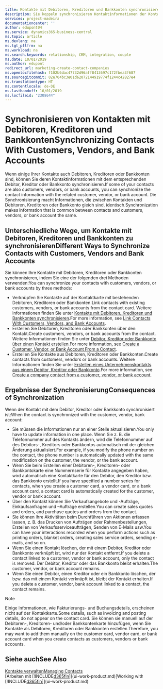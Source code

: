 ```yaml
---
title: Kontakte mit Debitoren, Kreditoren und Bankkonten synchronisieren| Microsoft Docs
description: Sie koppeln synchronisieren Kontaktinformationen der Kontakte, die auch Debitoren, Kreditoren oder Bankkonten sind, so aktualisieren Sie nur Informationen in einem Bereich.
services: project-madeira
documentationcenter: ''
author: edupont04
ms.service: dynamics365-business-central
ms.topic: article
ms.devlang: na
ms.tgt_pltfrm: na
ms.workload: na
ms.search.keywords: relationship, CRM, integration, couple
ms.date: 10/01/2019
ms.author: edupont
redirect_url: marketing-create-contact-companies
ms.openlocfilehash: f102b6dac47732d96aff8413697c172fbea3f687
ms.sourcegitcommit: 02e704bc3e01d62072144919774f1244c42827e4
ms.translationtype: HT
ms.contentlocale: de-DE
ms.lasthandoff: 10/01/2019
ms.locfileid: "2308644"
---
```

# <a name="synchronizing-contacts-with-customers-vendors-and-bank-accounts"></a><span data-ttu-id="6899b-103">Synchronisieren von Kontakten mit Debitoren, Kreditoren und Bankkonten</span><span class="sxs-lookup"><span data-stu-id="6899b-103">Synchronizing Contacts With Customers, Vendors, and Bank Accounts</span></span>
<span data-ttu-id="6899b-104">Wenn einige Ihrer Kontakte auch Debitoren, Kreditoren oder Bankkonten sind, können Sie deren Kontaktinformationen mit dem entsprechenden Debitor, Kreditor oder Bankkonto synchronisieren.</span><span class="sxs-lookup"><span data-stu-id="6899b-104">If some of your contacts are also customers, vendors, or bank accounts, you can synchronize the contact information with the related customer, vendor, or bank account.</span></span> <span data-ttu-id="6899b-105">Die Synchronisierung macht Informationen, die zwischen Kontakten und Debitoren, Kreditoren oder Bankkonto gleich sind, identisch.</span><span class="sxs-lookup"><span data-stu-id="6899b-105">Synchronization makes information that is common between contacts and customers, vendors, or bank account the same.</span></span>  

## <a name="different-ways-to-synchronize-contacts-with-customers-vendors-and-bank-accounts"></a><span data-ttu-id="6899b-106">Unterschiedliche Wege, um Kontakte mit Debitoren, Kreditoren und Bankkonten zu synchronisieren</span><span class="sxs-lookup"><span data-stu-id="6899b-106">Different Ways to Synchronize Contacts with Customers, Vendors and Bank Accounts</span></span>
<span data-ttu-id="6899b-107">Sie können Ihre Kontakte mit Debitoren, Kreditoren oder Bankkonten synchronisieren, indem Sie eine der folgenden drei Methoden verwenden:</span><span class="sxs-lookup"><span data-stu-id="6899b-107">You can synchronize your contacts with customers, vendors, or bank accounts by three methods:</span></span>

* <span data-ttu-id="6899b-108">Verknüpfen Sie Kontakte auf der Kontaktkarte mit bestehenden Debitoren, Kreditoren oder Bankkonten.</span><span class="sxs-lookup"><span data-stu-id="6899b-108">Link contacts with existing customers, vendors, or bank accounts from the contact card.</span></span> <span data-ttu-id="6899b-109">Weitere Informationen finden Sie unter [Kontakte mit Debitoren, Kreditoren und Bankkonten synchronisieren](marketing-how-link-contact.md).</span><span class="sxs-lookup"><span data-stu-id="6899b-109">For more information, see [Link Contacts With Customers, Vendors, and Bank Accounts](marketing-how-link-contact.md).</span></span>
* <span data-ttu-id="6899b-110">Erstellen Sie Debitoren, Kreditoren oder Bankkonten über den Kontakt.</span><span class="sxs-lookup"><span data-stu-id="6899b-110">Create customers, vendors, or bank accounts from the contact.</span></span> <span data-ttu-id="6899b-111">Weitere Informationen finden Sie unter [Debitor, Kreditor oder Bankkonto über einen Kontakt erstellen](marketing-how-create-contacts-new-customers-vendors-bank-accounts.md).</span><span class="sxs-lookup"><span data-stu-id="6899b-111">For more information, see [Create a Customer, Vendor, or Bank Account From a Contact](marketing-how-create-contacts-new-customers-vendors-bank-accounts.md).</span></span>
* <span data-ttu-id="6899b-112">Erstellen Sie Kontakte aus Debitoren, Kreditoren oder Bankkonten.</span><span class="sxs-lookup"><span data-stu-id="6899b-112">Create contacts from customers, vendors or bank accounts.</span></span> <span data-ttu-id="6899b-113">Weitere Informationen finden Sie unter [Erstellen eines Unternehmenskontakts aus einem Debitor, Kreditor oder Bankkonto](marketing-how-create-contact-companies.md).</span><span class="sxs-lookup"><span data-stu-id="6899b-113">For more information, see [Create a company contact from a customer, vendor, or bank account](marketing-how-create-contact-companies.md).</span></span>

## <a name="consequences-of-synchronization"></a><span data-ttu-id="6899b-114">Ergebnisse der Synchronisierung</span><span class="sxs-lookup"><span data-stu-id="6899b-114">Consequences of Synchronization</span></span>
<span data-ttu-id="6899b-115">Wenn der Kontakt mit dem Debitor, Kreditor oder Bankkonto synchronisiert ist:</span><span class="sxs-lookup"><span data-stu-id="6899b-115">When the contact is synchronized with the customer, vendor, bank account:</span></span>

* <span data-ttu-id="6899b-116">Sie müssen die Informationen nur an einer Stelle aktualisieren.</span><span class="sxs-lookup"><span data-stu-id="6899b-116">You only have to update information in one place.</span></span> <span data-ttu-id="6899b-117">Wenn Sie z. B. die Telefonnummer auf des Kontakts ändern, wird die Telefonnummer auf des Debitors-, Kreditors oder Bankkontos automatisch mit der gleichen Änderung aktualisiert.</span><span class="sxs-lookup"><span data-stu-id="6899b-117">For example, if you modify the phone number on the contact, the phone number is automatically updated with the same modification on the customer, the vendor, or the bank account.</span></span>
* <span data-ttu-id="6899b-118">Wenn Sie beim Erstellen einer Debitoren-, Kreditoren- oder Bankkontokarte eine Nummernserie für Kontakte angegeben haben, wird automatisch eine Kontaktkarte für den Debitor, den Kreditor bzw. das Bankkonto erstellt.</span><span class="sxs-lookup"><span data-stu-id="6899b-118">If you have specified a number series for contacts, when you create a customer card, a vendor card, or a bank account card, a contact card is automatically created for the customer, vendor or bank account.</span></span>
* <span data-ttu-id="6899b-119">Über den Kontakt können Sie Verkaufsangebote und -Aufträge, Einkaufsanfragen und –Aufträge erstellen.</span><span class="sxs-lookup"><span data-stu-id="6899b-119">You can create sales quotes and orders, and purchase quotes and orders from the contact.</span></span>
* <span data-ttu-id="6899b-120">Sie können Ihre Aktivitäten beim Durchführen von Aktionen erfassen lassen, z. B. das Drucken von Aufträgen oder Rahmenbestellungen, Erstellen von Verkaufsserviceaufträgen, Senden von E-Mails usw.</span><span class="sxs-lookup"><span data-stu-id="6899b-120">You can have your interactions recorded when you perform actions such as printing orders, blanket orders, creating sales service orders, sending e-mails, and so on.</span></span>
* <span data-ttu-id="6899b-121">Wenn Sie einen Kontakt löschen, der mit einem Debitor, Kreditor oder Bankkonto verknüpft ist, wird nur der Kontakt entfernt.</span><span class="sxs-lookup"><span data-stu-id="6899b-121">If you delete a contact linked to a customer, vendor or bank account, only the contact is removed.</span></span> <span data-ttu-id="6899b-122">Der Debitor, Kreditor oder das Bankkonto bleibt erhalten.</span><span class="sxs-lookup"><span data-stu-id="6899b-122">The customer, vendor, or bank account remains.</span></span>
* <span data-ttu-id="6899b-123">Wenn Sie einen Debitor, einen Kreditor oder ein Bankkonto löschen, der bzw. das mit einem Kontakt verknüpft ist, bleibt der Kontakt erhalten.</span><span class="sxs-lookup"><span data-stu-id="6899b-123">If you delete a customer, vendor, bank account linked to a contact, the contact remains.</span></span>

> [!NOTE]  
>   <span data-ttu-id="6899b-124">Einige Informationen, wie Fakturierungs- und Buchungsdetails, erscheinen nicht auf der Kontaktkarte.</span><span class="sxs-lookup"><span data-stu-id="6899b-124">Some details, such as invoicing and posting details, do not appear on the contact card.</span></span> <span data-ttu-id="6899b-125">Sie können sie manuell auf der Debitoren-, Kreditoren- und/oder Bankkontenkarte hinzufügen, wenn Sie Kontakte als Debitoren, Kreditoren oder Bankkonten erstellen.</span><span class="sxs-lookup"><span data-stu-id="6899b-125">Therefore, you may want to add them manually on the customer card, vendor card, or bank account card when you create contacts as customers, vendors or bank accounts.</span></span>

## <a name="see-also"></a><span data-ttu-id="6899b-126">Siehe auch</span><span class="sxs-lookup"><span data-stu-id="6899b-126">See Also</span></span>
[<span data-ttu-id="6899b-127">Kontakte verwalten</span><span class="sxs-lookup"><span data-stu-id="6899b-127">Managing Contacts</span></span>](marketing-contacts.md)  
<span data-ttu-id="6899b-128">[Arbeiten mit [!INCLUDE[d365fin](includes/d365fin_md.md)]](ui-work-product.md)</span><span class="sxs-lookup"><span data-stu-id="6899b-128">[Working with [!INCLUDE[d365fin](includes/d365fin_md.md)]](ui-work-product.md)</span></span>
